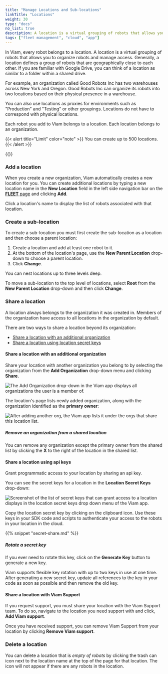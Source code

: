 ```yaml
---
title: "Manage Locations and Sub-locations"
linkTitle: "Locations"
weight: 30
type: "docs"
no_list: true
description: A location is a virtual grouping of robots that allows you to organize robots and manage access to your fleets.
tags: ["fleet management", "cloud", "app"]
---
```


In Viam, every robot belongs to a location.
A location is a virtual grouping of robots that allows you to organize robots and manage access.
Generally, a location defines a group of robots that are geographically close to each other.
If you are familiar with Google Drive, you can think of a location as similar to a folder within a shared drive.

For example, an organization called Good Robots Inc has two warehouses across New York and Oregon.
Good Robots Inc can organize its robots into two locations based on their physical presence in a warehouse.

You can also use locations as proxies for environments such as "Production" and "Testing" or other groupings.
Locations do not have to correspond with physical locations.

Each robot you add to Viam belongs to a location.
Each location belongs to an organization.

{{< alert title="Limit" color="note" >}}
You can create up to 500 locations.
{{< /alert >}}

{{<youtube embed_url="https://www.youtube-nocookie.com/embed/eb7v6dabCGQ">}}

### Add a location

When you create a new organization, Viam automatically creates a new location for you.
You can create additional locations by typing a new location name in the **New Location** field in the left side navigation bar on the [**FLEET** page](https://app.viam.com/robots) and clicking **Add**.

Click a location's name to display the list of robots associated with that location.

### Create a sub-location

To create a sub-location you must first create the sub-location as a location and then choose a parent location:

1. Create a location and add at least one robot to it.
2. At the bottom of the location's page, use the **New Parent Location** drop-down to choose a parent location.
3. Click **Change**.

You can nest locations up to three levels deep.

To move a sub-location to the top level of locations, select **Root** from the **New Parent Location** drop-down and then click **Change**.

### Share a location

A location always belongs to the organization it was created in.
Members of the organization have access to all locations in the organization by default.

There are two ways to share a location beyond its organization:

- [Share a location with an additional organization](#share-a-location-with-an-additional-organization)
- [Share a location using location secret keys](#share-a-location-using-location-secret-keys)

#### Share a location with an additional organization

Share your location with another organization you belong to by selecting the organization from the **Add Organization** drop-down menu and clicking **Share**.

![The Add Organization drop-down in the Viam app displays all organizations the user is a member of.](/manage/app-usage/add-org-drop-down.png)

The location's page lists newly added organization, along with the organization identified as the **primary owner**:

![After adding another org, the Viam app lists it under the orgs that share this location list.](/manage/app-usage/after-add-org.png)

##### Remove an organization from a shared location

You can remove any organization except the primary owner from the shared list by clicking the **X** to the right of the location in the shared list.

#### Share a location using api keys

Grant programmatic access to your location by sharing an api key.

You can see the secret keys for a location in the **Location Secret Keys** drop-down:

![Screenshot of the list of secret keys that can grant access to a location displays in the location secret keys drop down menu of the Viam app.](/manage/app-usage/location-secret-keys-drop-down.png)

Copy the location secret key by clicking on the clipboard icon.
Use these keys in your SDK code and scripts to authenticate your access to the robots in your location in the cloud.

{{% snippet "secret-share.md" %}}

##### Rotate a secret key

If you ever need to rotate this key, click on the **Generate Key** button to generate a new key.

Viam supports flexible key rotation with up to two keys in use at one time.
After generating a new secret key, update all references to the key in your code as soon as possible and then remove the old key.

#### Share a location with Viam Support

If you request support, you must share your location with the Viam Support team.
To do so, navigate to the location you need support with and click, **Add Viam support**.

Once you have received support, you can remove Viam Support from your location by clicking **Remove Viam support**.

### Delete a location

You can delete a location that is _empty of robots_ by clicking the trash can icon next to the location name at the top of the page for that location.
The icon will not appear if there are any robots in the location.
